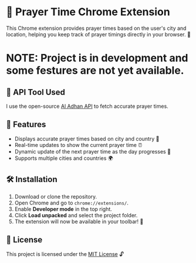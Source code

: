 # 🕋 Prayer Time Chrome Extension

This Chrome extension provides prayer times based on the user's city and location, helping you keep track of prayer timings directly in your browser. 🌙

# NOTE: Project is in development and some festures are not yet available.

## 🔧 API Tool Used
I use the open-source [Al Adhan API](https://aladhan.com/) to fetch accurate prayer times.

## 🚀 Features
- Displays accurate prayer times based on city and country 🕌
- Real-time updates to show the current prayer time ⏰
- Dynamic update of the next prayer time as the day progresses 📅
- Supports multiple cities and countries 🌍

## 🛠️ Installation
1. Download or clone the repository.
2. Open Chrome and go to `chrome://extensions/`.
3. Enable **Developer mode** in the top right.
4. Click **Load unpacked** and select the project folder.
5. The extension will now be available in your toolbar! 🎉


## 📡 License
This project is licensed under the [MIT License](https://choosealicense.com/licenses/mit/) 🔓
